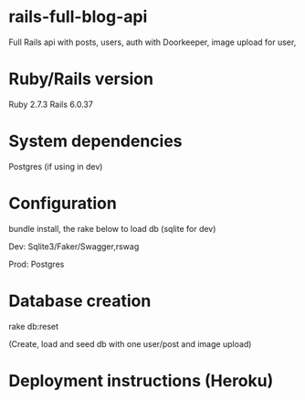 # rails-full-blog-api
Full Rails api with posts, users, auth with Doorkeeper, image upload for user,
# Ruby/Rails version
Ruby 2.7.3
Rails 6.0.37
# System dependencies
Postgres (if using in dev) 
# Configuration

bundle install, the rake below to load db (sqlite for dev)

Dev: Sqlite3/Faker/Swagger,rswag

Prod: Postgres
# Database creation
rake db:reset

(Create, load and seed db with one user/post and image upload)
# Deployment instructions (Heroku)
